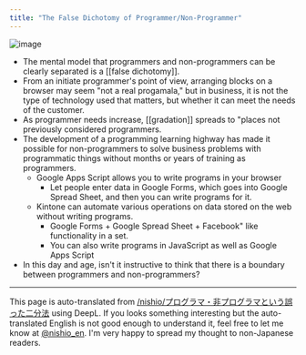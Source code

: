 ```yaml
---
title: "The False Dichotomy of Programmer/Non-Programmer"
---
```


![image](https://gyazo.com/80d45ec33ca8cbb138108d71ad7eec02/thumb/1000)
- The mental model that programmers and non-programmers can be clearly separated is a [[false dichotomy]].
- From an initiate programmer's point of view, arranging blocks on a browser may seem "not a real progamala," but in business, it is not the type of technology used that matters, but whether it can meet the needs of the customer.
- As programmer needs increase, [[gradation]] spreads to "places not previously considered programmers.
- The development of a programming learning highway has made it possible for non-programmers to solve business problems with programmatic things without months or years of training as programmers.
    - Google Apps Script allows you to write programs in your browser
        - Let people enter data in Google Forms, which goes into Google Spread Sheet, and then you can write programs for it.
    - Kintone can automate various operations on data stored on the web without writing programs.
        - Google Forms + Google Spread Sheet + Facebook" like functionality in a set.
        - You can also write programs in JavaScript as well as Google Apps Script
- In this day and age, isn't it instructive to think that there is a boundary between programmers and non-programmers?

---
This page is auto-translated from [/nishio/プログラマ・非プログラマという誤った二分法](https://scrapbox.io/nishio/プログラマ・非プログラマという誤った二分法) using DeepL. If you looks something interesting but the auto-translated English is not good enough to understand it, feel free to let me know at [@nishio_en](https://twitter.com/nishio_en). I'm very happy to spread my thought to non-Japanese readers.